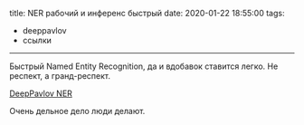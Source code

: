title: NER рабочий и инференс быстрый
date: 2020-01-22 18:55:00
tags: 
- deeppavlov
- ссылки

---


Быстрый Named Entity Recognition, да и вдобавок ставится легко. Не респект, а гранд-респект.

[DeepPavlov NER](http://docs.deeppavlov.ai/en/master/features/models/ner.html#multilingual-bert-zero-shot-transfer)

Очень дельное дело люди делают.